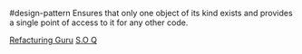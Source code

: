 #design-pattern
Ensures that only one object of its kind exists and provides a single point of access to it for any other code.

[Refacturing Guru](https://refactoring.guru/design-patterns/singleton/python/example)
[S.O Q](https://stackoverflow.com/questions/6760685/creating-a-singleton-in-python)

